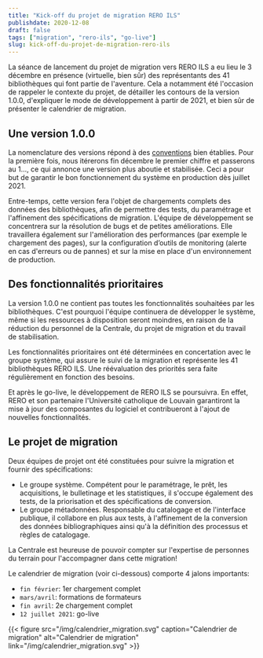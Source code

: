 ```yaml
---
title: "Kick-off du projet de migration RERO ILS"
publishdate: 2020-12-08
draft: false
tags: ["migration", "rero-ils", "go-live"]
slug: kick-off-du-projet-de-migration-rero-ils
---
```


La séance de lancement du projet de migration vers RERO ILS a eu lieu le 3 décembre en présence (virtuelle, bien sûr) des représentants des 41 bibliothèques qui font partie de l'aventure. Cela a notamment été l'occasion de rappeler le contexte du projet, de détailler les contours de la version 1.0.0, d'expliquer le mode de développement à partir de 2021, et bien sûr de présenter le calendrier de migration.

<!--more-->

## Une version 1.0.0

La nomenclature des versions répond à des [conventions][1] bien établies. Pour la première fois, nous itérerons fin décembre le premier chiffre et passerons au 1..., ce qui annonce une version plus aboutie et stabilisée. Ceci a pour but de garantir le bon fonctionnement du système en production dès juillet 2021.

[1]: https://semver.org/

Entre-temps, cette version fera l'objet de chargements complets des données des bibliothèques, afin de permettre des tests, du paramétrage et l'affinement des spécifications de migration. L'équipe de développement se concentrera sur la résolution de bugs et de petites améliorations. Elle travaillera également sur l'amélioration des performances (par exemple le chargement des pages), sur la configuration d’outils de monitoring (alerte en cas d'erreurs ou de pannes) et sur la mise en place d'un environnement de production.

## Des fonctionnalités prioritaires

La version 1.0.0 ne contient pas toutes les fonctionnalités souhaitées par les bibliothèques. C'est pourquoi l'équipe continuera de développer le système, même si les ressources à disposition seront moindres, en raison de la réduction du personnel de la Centrale, du projet de migration et du travail de stabilisation.

Les fonctionnalités prioritaires ont été déterminées en concertation avec le groupe système, qui assure le suivi de la migration et représente les 41 bibliothèques RERO ILS. Une réévaluation des priorités sera faite régulièrement en fonction des besoins.

Et après le go-live, le développement de RERO ILS se poursuivra. En effet, RERO et son partenaire l'Université catholique de Louvain garantiront la mise à jour des composantes du logiciel et contribueront à l'ajout de nouvelles fonctionnalités.

## Le projet de migration

Deux équipes de projet ont été constituées pour suivre la migration et fournir des spécifications:

* Le groupe système. Compétent pour le paramétrage, le prêt, les acquisitions, le bulletinage et les statistiques, il s'occupe également des tests, de la priorisation et des spécifications de conversion.
* Le groupe métadonnées. Responsable du catalogage et de l'interface publique, il collabore en plus aux tests, à l'affinement de la conversion des données bibliographiques ainsi qu'à la définition des processus et règles de catalogage.

La Centrale est heureuse de pouvoir compter sur l'expertise de personnes du terrain pour l'accompagner dans cette migration!

Le calendrier de migration (voir ci-dessous) comporte 4 jalons importants:

* `fin février`: 1er chargement complet
* `mars/avril`: formations de formateurs
* `fin avril`: 2e chargement complet
* `12 juillet 2021`: go-live

{{< figure src="/img/calendrier_migration.svg" caption="Calendrier de migration" alt="Calendrier de migration" link="/img/calendrier_migration.svg" >}}
